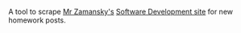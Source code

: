 A tool to scrape [Mr Zamansky's](github.com/zamansky) [Software Development site](stuycs-softdev.github.io) for new homework posts.
